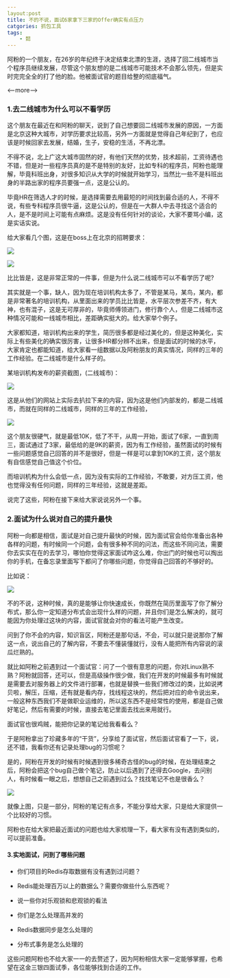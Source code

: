 ```yaml
---
layout:post
title: 不的不说，面试6家拿下三家的Offer确实有点压力
catgories: 抓包工具
tags:
    - 懿
---
```


阿粉的一个朋友，在26岁的年纪终于决定结束北漂的生涯，选择了回二线城市当个程序员继续发展，尽管这个朋友想的是二线城市可能技术不会那么领先，但是实时完完全全的打了他的脸。他被面试官的题目给整的彻底福气。

<--more-->

### 1.去二线城市为什么可以不看学历

这个朋友在最近在和阿粉的聊天，说到了自己想要回二线城市发展的原因，一方面是北京这种大城市，对学历要求比较高，另外一方面就是觉得自己年纪到了，也应该是时候回家去发展，结婚，生子，安稳的生活，不再北漂。

不得不说，北上广这大城市固然的好，有他们天然的优势，技术超前，工资待遇也不错，但是对一些程序员真的是不是特别的友好，比如专科的程序员，阿粉也能理解，毕竟科班出身，对很多知识从大学的时候就开始学习，当然比一些不是科班出身的半路出家的程序员要强一点，这是公认的。

毕竟HR在筛选人才的时候，是选择需要去用最短的时间找到最合适的人，不得不说，有些专科程序员很牛逼，这是公认的，但是在一大群人中去寻找这个适合的人，是不是时间上可能有点麻烦。这是没有任何针对的谈论，大家不要骂小编，这是实话实说。

给大家看几个图，这是在boss上在北京的招聘要求：

![](http://www.justdojava.com/assets/images/2019/java/image_yi/2021/03-18/1.png)

![](http://www.justdojava.com/assets/images/2019/java/image_yi/2021/03-18/2.png)

比比皆是，这是非常正常的一件事，但是为什么说二线城市可以不看学历了呢?

其实就是一个事，缺人，因为现在培训机构太多了，不管是某马，某鸟，某内，都是非常著名的培训机构，从里面出来的学员比比皆是，水平层次参差不齐，有大神，也有混子，这是无可厚非的，毕竟师傅领进门，修行靠个人，但是二线城市这种情况可能和一线城市相比，差距确实挺大的。给大家举个例子。

大家都知道，培训机构出来的学生，简历很多都是经过美化的，但是这种美化，实际上有些美化的确实很厉害，让很多HR都分辨不出来，但是面试的时候的水平，大家肯定也都能知道，给大家看一组数据以及阿粉朋友的真实情况，同样的三年的工作经验。在二线城市是什么样子的。

某培训机构发布的薪资截图，(二线城市)：

![](http://www.justdojava.com/assets/images/2019/java/image_yi/2021/03-18/3.jpg)

这是从他们的网站上实际去扒拉下来的内容，因为这是他们内部发的，都是二线城市，而就在同样的二线城市，同样的三年的工作经验，

![](http://www.justdojava.com/assets/images/2019/java/image_yi/2021/03-18/4.png)

这个朋友很硬气，就是最低10K，低了不干，从周一开始，面试了6家，一直到周三，面试通过了3家，最低给的是9K的薪资，因为有工作经验，虽然面试的时候有一些问题感觉自己回答的并不是很好，但是一样是可以拿到10K的工资，这个朋友有自信感觉自己值这个价位。

而培训机构为什么会低一点，因为没有实际的工作经验，不敢要，对方压工资，他也觉得没有任何问题，同样的三年经验，这就是差距。

说完了这些，阿粉在接下来给大家说说另外一个事。

### 2.面试为什么说对自己的提升最快

阿粉一向都是相信，面试是对自己提升最快的时候，因为面试官会给你准备出各种各样的问题，有时候同一个问题，会有很多种不同的问法，而这些不同问法，需要你去实实在在的去学习，哪怕你觉得这家面试咋这么难，你出门的时候也可以掏出你的手机，在备忘录里面写下都问了你哪些问题，你觉得自己回答的不够好的。

比如说：

![](http://www.justdojava.com/assets/images/2019/java/image_yi/2021/03-18/5.jpg)

不的不说，这种时候，真的是能够让你快速成长，你既然在简历里面写了你了解分布式，那么你一定知道分布式会出现什么样的问题，并且你们是怎么解决的，就可能因为你处理过这块的内容，面试官就会对你的看法可能产生改变。

问到了你不会的内容，知识盲区，阿粉还是那句话，不会，可以就只是说那你了解这一点，说出自己的了解内容，不要去不懂装懂就行，没有人能把所有内容说的滚瓜烂熟的。

就比如阿粉之前遇到过一个面试官：问了一个很有意思的问题，你对Linux熟不熟？阿粉就回答，还可以，但是高级操作很少做，我们在开发的时候最多有时候就是需要去对服务器上的文件进行部署，也就是替换一些我们修改过的类，比如说拷贝啦，解压，压缩，还有就是看内存，找线程这块的，然后把对应的命令说出来，一般这种东西我们不是做职业运维的，所以这东西不是经常性的使用，都是自己做好笔记，然后有需要的时候，直接去笔记里面去找出来用就行。

面试官也很鸡贼，能把你记录的笔记给我看看么？

于是阿粉拿出了珍藏多年的“干货”，分享给了面试官，然后面试官看了一下，说，还不错，我看你还有记录处理bug的习惯呢？

是的，阿粉在开发的时候有时候遇到很多稀奇古怪的bug的时候，在处理结束之后，阿粉会把这个bug自己做个笔记，防止以后遇到了还得去Google，去问别人，有时候看一眼之后，想想自己之前遇到过么？找找笔记不也是很香么？

![](http://www.justdojava.com/assets/images/2019/java/image_yi/2021/03-18/6.jpg)

就像上图，只是一部分，阿粉的笔记有点多，不能分享给大家，只是给大家提供一个比较好的习惯。

阿粉也在给大家把最近面试的问题也给大家梳理一下，看大家有没有遇到类似的，可以提前准备。

#### 3.实地面试，问到了哪些问题

- 你们项目的Redis存取数据有没有遇到过问题？

- Redis能处理百万以上的数据么？需要你做些什么东西呢？

- 说一些你对乐观锁和悲观锁的看法

- 你们是怎么处理高并发的

- Redis数据同步是怎么处理的

- 分布式事务是怎么处理的

这些问题阿粉也不给大家一一的去赘述了，因为阿粉相信大家一定能够掌握，也希望在这金三银四面试季，各位能够找到合适的工作。


